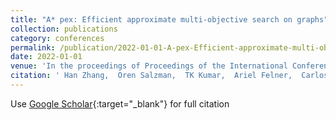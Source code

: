 ```yaml
---
title: "A* pex: Efficient approximate multi-objective search on graphs"
collection: publications
category: conferences
permalink: /publication/2022-01-01-A-pex-Efficient-approximate-multi-objective-search-on-graphs
date: 2022-01-01
venue: 'In the proceedings of Proceedings of the International Conference on Automated Planning and Scheduling'
citation: ' Han Zhang,  Oren Salzman,  TK Kumar,  Ariel Felner,  Carlos Ulloa,  Sven Koenig, &quot;A* pex: Efficient approximate multi-objective search on graphs.&quot; In the proceedings of Proceedings of the International Conference on Automated Planning and Scheduling, 2022.'
---
```

Use [Google Scholar](https://scholar.google.com/scholar?q=A*+pex:+Efficient+approximate+multi+objective+search+on+graphs){:target="_blank"} for full citation